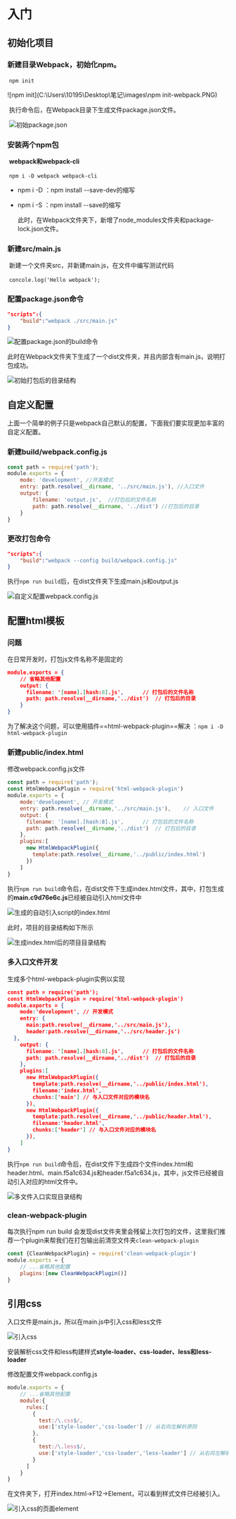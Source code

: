 # 入门

## 初始化项目

### 新建目录Webpack，初始化npm。

​	`npm init`

![npm init](C:\Users\10195\Desktop\笔记\images\npm init-webpack.PNG)

​	执行命令后，在Webpack目录下生成文件package.json文件。

​	![初始package.json](C:\Users\10195\Desktop\笔记\images\初始package.json-webpack.PNG)

### 安装两个npm包

​	<b>webpack和webpack-cli</b>

​	`npm i -D webpack webpack-cli`

- npm i -D ：npm install --save-dev的缩写

- npm i -S ：npm install --save的缩写

  此时，在Webpack文件夹下，新增了node_modules文件夹和package-lock.json文件。

### 新建src/main.js

​	新建一个文件夹src，并新建main.js，在文件中编写测试代码

​	`concole.log('Hello webpack');`

### 配置package.json命令

```json
"scripts":{
    "build":"webpack ./src/main.js"
}
```

![配置package.json的build命令](C:\Users\10195\Desktop\笔记\images\配置package.json的build命令-webpack.PNG)

​	此时在Webpack文件夹下生成了一个dist文件夹，并且内部含有main.js，说明打包成功。

![初始打包后的目录结构](C:\Users\10195\Desktop\笔记\images\初始打包后的目录结构-webpack.PNG)

## 自定义配置

上面一个简单的例子只是webpack自己默认的配置，下面我们要实现更加丰富的自定义配置。

### 新建build/webpack.config.js

```js
const path = require('path');
module.exports = {
    mode: 'development', //开发模式
    entry: path.resolve(__dirname, '../src/main.js'), //入口文件
    output: {
        filename: 'output.js',  //打包后的文件名称
        path: path.resolve(__dirname, '../dist') //打包后的目录
    }
}
```

### 更改打包命令

```json
"scripts":{
    "build":"webpack --config build/webpack.config.js"
}
```

执行`npm run build`后，在dist文件夹下生成main.js和output.js

![自定义配置webpack.config.js](C:\Users\10195\Desktop\笔记\images\自定义配置webpack.config.js-webpack.PNG)

## 配置html模板

### 问题

在日常开发时，打包js文件名称不是固定的

```json
module.exports = {
    // 省略其他配置
    output: {
      filename: '[name].[hash:8].js',      // 打包后的文件名称
      path: path.resolve(__dirname,'../dist')  // 打包后的目录
    }
}
```

为了解决这个问题，可以使用插件==html-webpack-plugin==解决 ：`npm i -D html-webpack-plugin`

### 新建public/index.html

修改webpack.config.js文件

```js
const path = require('path');
const HtmlWebpackPlugin = require('html-webpack-plugin')
module.exports = {
    mode:'development', // 开发模式
    entry: path.resolve(__dirname,'../src/main.js'),    // 入口文件
    output: {
      filename: '[name].[hash:8].js',      // 打包后的文件名称
      path: path.resolve(__dirname,'../dist')  // 打包后的目录
    },
    plugins:[
      new HtmlWebpackPlugin({
        template:path.resolve(__dirname,'../public/index.html')
      })
    ]
}
```

执行`npm run build`命令后，在dist文件下生成index.html文件，其中，打包生成的<b>main.c9d76e6c.js</b>已经被自动引入html文件中

![生成的自动引入script的index.html](C:\Users\10195\Desktop\笔记\images\生成的自动引入script的index.html-webpack.PNG)

此时，项目的目录结构如下所示

![生成index.html后的项目目录结构](C:\Users\10195\Desktop\笔记\images\生成index.html后的项目目录结构-webpack.PNG)

### 多入口文件开发

生成多个html-webpack-plugin实例以实现

```json
const path = require('path');
const HtmlWebpackPlugin = require('html-webpack-plugin')
module.exports = {
    mode:'development', // 开发模式
    entry: {
      main:path.resolve(__dirname,'../src/main.js'),
      header:path.resolve(__dirname,'../src/header.js')
  }, 
    output: {
      filename: '[name].[hash:8].js',      // 打包后的文件名称
      path: path.resolve(__dirname,'../dist')  // 打包后的目录
    },
    plugins:[
      new HtmlWebpackPlugin({
        template:path.resolve(__dirname,'../public/index.html'),
        filename:'index.html',
        chunks:['main'] // 与入口文件对应的模块名
      }),
      new HtmlWebpackPlugin({
        template:path.resolve(__dirname,'../public/header.html'),
        filename:'header.html',
        chunks:['header'] // 与入口文件对应的模块名
      }),
    ]
}
```

执行`npm run build`命令后，在dist文件下生成四个文件index.html和header.html、main.f5a1c634.js和header.f5a1c634.js，其中，js文件已经被自动引入对应的html文件中。

![多文件入口实现目录结构](C:\Users\10195\Desktop\笔记\images\多文件入口实现目录结构-webpack.PNG)

### clean-webpack-plugin

每次执行npm run build 会发现dist文件夹里会残留上次打包的文件，这里我们推荐一个plugin来帮我们在打包输出前清空文件夹`clean-webpack-plugin`

```js
const {CleanWebpackPlugin} = require('clean-webpack-plugin')
module.exports = {
    // ...省略其他配置
    plugins:[new CleanWebpackPlugin()]
}
```

## 引用css

入口文件是main.js，所以在main.js中引入css和less文件

![引入css](C:\Users\10195\Desktop\笔记\images\引入css-webpack.PNG)

安装解析css文件和less构建样式<b>style-loader、css-loader、less和less-loader</b>

修改配置文件webpack.config.js

```js
module.exports = {
    // ...省略其他配置
    module:{
      rules:[
        {
          test:/\.css$/,
          use:['style-loader','css-loader'] // 从右向左解析原则
        },
        {
          test:/\.less$/,
          use:['style-loader','css-loader','less-loader'] // 从右向左解析原则
        }
      ]
    }
} 
```

在文件夹下，打开index.html->F12->Element，可以看到样式文件已经被引入。

![引入css的页面element](C:\Users\10195\Desktop\笔记\images\引入css的页面element-webpack.PNG)

